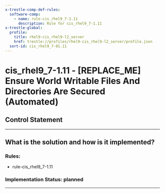```yaml
---
x-trestle-comp-def-rules:
  software-comp:
    - name: rule-cis_rhel9_7-1.11
      description: Rule for cis_rhel9_7-1.11
x-trestle-global:
  profile:
    title: rhel9-cis_rhel9-l2_server
    href: trestle://profiles/rhel9-cis_rhel9-l2_server/profile.json
  sort-id: cis_rhel9_7-01.11
---
```


# cis_rhel9_7-1.11 - \[REPLACE_ME\] Ensure World Writable Files And Directories Are Secured (Automated)

## Control Statement

______________________________________________________________________

## What is the solution and how is it implemented?

<!-- For implementation status enter one of: implemented, partial, planned, alternative, not-applicable -->

<!-- Note that the list of rules under ### Rules: is read-only and changes will not be captured after assembly to JSON -->

<!-- Add control implementation description here for control: cis_rhel9_7-1.11 -->

### Rules:

  - rule-cis_rhel9_7-1.11

### Implementation Status: planned

______________________________________________________________________
